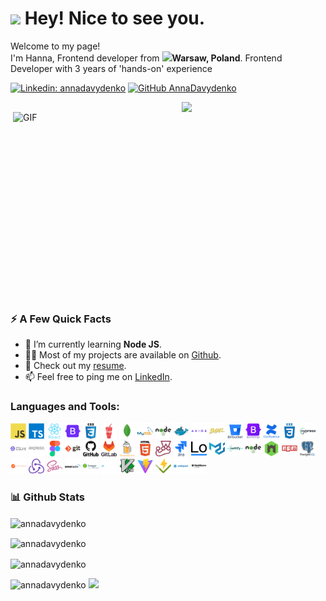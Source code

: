 <h1><img src="https://media.giphy.com/media/mGcNjsfWAjY5AEZNw6/giphy.gif" width="30"/> Hey! Nice to see you.</h1>

<p>Welcome to my page! </br> I'm Hanna, Frontend developer from <img src="https://www.pngall.com/wp-content/uploads/2016/05/Poland-Flag-PNG-HD.png" width="20"/><b>Warsaw, Poland</b>. Frontend Developer with 3 years of 'hands-on' experience</p>

[![Linkedin: annadavydenko](https://img.shields.io/badge/-annadavydenko-blue?style=for-the-badge&logo=Linkedin&logoColor=white&link=https://www.linkedin.com/in/annadavydenko/)](https://www.linkedin.com/in/annadavydenko/)
[![GitHub AnnaDavydenko](https://img.shields.io/github/followers/AnnaDavydenko?label=follow&style=for-the-badge)](https://github.com/AnnaDavydenko)

<img align='right' src="https://media.giphy.com/media/ieyl9zmCjO4b4t6qoY/giphy.gif" width="230">
<img align="right" alt="GIF" src="./code.gif" width="500" height="320" />

<h3>⚡️ A Few Quick Facts</h3>
<ul>
  <li>🧐 I’m currently learning <strong>Node JS</strong>.</li>
  <li>👨‍💻 Most of my projects are available on <a href="https://github.com/AnnaDavydenko">Github</a>.</li>
  <li>📙 Check out my <a href="http://bit.ly/ResumeDavydenko">resume</a>.</li>
  <li>📫 Feel free to ping me on <a href="https://www.linkedin.com/in/annadavydenko/">LinkedIn</a>.</li>
</ul>

<h3 align="left">Languages and Tools:</h3>
<div align="left">
<img src="https://raw.githubusercontent.com/devicons/devicon/master/icons/javascript/javascript-original.svg" alt="javascript" width="25" height="25" />
<img src="https://raw.githubusercontent.com/devicons/devicon/master/icons/typescript/typescript-original.svg" alt="typescript" width="25" height="25" />
<img src="https://raw.githubusercontent.com/devicons/devicon/master/icons/react/react-original-wordmark.svg" alt="react" width="25" height="25" />
<img src="https://raw.githubusercontent.com/devicons/devicon/master/icons/bootstrap/bootstrap-plain.svg" alt="bootstrap" width="25" height="25" />
<img src="https://raw.githubusercontent.com/devicons/devicon/master/icons/css3/css3-original-wordmark.svg" alt="css3" width="25" height="25" />
<img src="https://raw.githubusercontent.com/devicons/devicon/master/icons/gulp/gulp-plain.svg" alt="gulp" width="25" height="25" />
<img src="https://raw.githubusercontent.com/devicons/devicon/master/icons/mongodb/mongodb-original.svg" alt="mongodb" width="25" height="25" />
<img src="https://raw.githubusercontent.com/devicons/devicon/master/icons/mysql/mysql-original-wordmark.svg" alt="mysql" width="25" height="25" />
<img src="https://raw.githubusercontent.com/devicons/devicon/master/icons/nodejs/nodejs-original-wordmark.svg" alt="nodejs" width="25" height="25" />
<img src="https://raw.githubusercontent.com/devicons/devicon/master/icons/docker/docker-original.svg" alt="Docker" width="25" height="25" />
<img src="https://raw.githubusercontent.com/devicons/devicon/master/icons/axios/axios-plain-wordmark.svg" alt="axios" width="25" height="25" />
<img src="https://raw.githubusercontent.com/devicons/devicon/master/icons/babel/babel-original.svg" alt="babel" width="25" height="25" />
<img src="https://raw.githubusercontent.com/devicons/devicon/master/icons/bitbucket/bitbucket-original-wordmark.svg" alt="bitbucket" width="25" height="25" />
<img src="https://raw.githubusercontent.com/devicons/devicon/master/icons/bootstrap/bootstrap-original-wordmark.svg" alt="bootstrap" width="25" height="25" />
<img src="https://raw.githubusercontent.com/devicons/devicon/master/icons/confluence/confluence-plain-wordmark.svg" alt="confluence" width="25" height="25" />
<img src="https://raw.githubusercontent.com/devicons/devicon/master/icons/css3/css3-plain-wordmark.svg" alt="css3" width="25" height="25" />
<img src="https://raw.githubusercontent.com/devicons/devicon/master/icons/cypressio/cypressio-original-wordmark.svg" alt="cypressio" width="25" height="25" />
<img src="https://raw.githubusercontent.com/devicons/devicon/master/icons/eslint/eslint-original-wordmark.svg" alt="eslint" width="25" height="25" />
<img src="https://raw.githubusercontent.com/devicons/devicon/master/icons/express/express-original-wordmark.svg" alt="express" width="25" height="25" />
<img src="https://raw.githubusercontent.com/devicons/devicon/master/icons/figma/figma-original.svg" alt="figma" width="25" height="25" />
<img src="https://raw.githubusercontent.com/devicons/devicon/master/icons/git/git-original-wordmark.svg" alt="git" width="25" height="25" />
<img src="https://raw.githubusercontent.com/devicons/devicon/master/icons/github/github-original-wordmark.svg" alt="github" width="25" height="25" />
<img src="https://raw.githubusercontent.com/devicons/devicon/master/icons/gitlab/gitlab-original-wordmark.svg" alt="gitlab" width="25" height="25" />
<img src="https://raw.githubusercontent.com/devicons/devicon/master/icons/homebrew/homebrew-original-wordmark.svg" alt="homebrew" width="25" height="25" />
<img src="https://raw.githubusercontent.com/devicons/devicon/master/icons/html5/html5-original-wordmark.svg" alt="html5" width="25" height="25" />
<img src="https://raw.githubusercontent.com/devicons/devicon/master/icons/jest/jest-plain.svg" alt="jest" width="25" height="25" />
<img src="https://raw.githubusercontent.com/devicons/devicon/master/icons/jira/jira-original-wordmark.svg" alt="jira" width="25" height="25" />
<img src="https://raw.githubusercontent.com/devicons/devicon/master/icons/lodash/lodash-original.svg" alt="lodash" width="25" height="25" />
<img src="https://raw.githubusercontent.com/devicons/devicon/master/icons/materialui/materialui-original.svg" alt="materialui" width="25" height="25" />
<img src="https://raw.githubusercontent.com/devicons/devicon/master/icons/netlify/netlify-original-wordmark.svg" alt="netlify" width="25" height="25" />
<img src="https://raw.githubusercontent.com/devicons/devicon/master/icons/nodejs/nodejs-original-wordmark.svg" alt="nodejs" width="25" height="25" />
<img src="https://raw.githubusercontent.com/devicons/devicon/master/icons/nodemon/nodemon-original.svg" alt="nodemon" width="25" height="25" />
<img src="https://raw.githubusercontent.com/devicons/devicon/master/icons/npm/npm-original-wordmark.svg" alt="npm" width="25" height="25" />
<img src="https://raw.githubusercontent.com/devicons/devicon/master/icons/postgresql/postgresql-original-wordmark.svg" alt="postgresql" width="25" height="25" />
<img src="https://raw.githubusercontent.com/devicons/devicon/master/icons/postman/postman-original-wordmark.svg" alt="postman" width="25" height="25" />
<img src="https://raw.githubusercontent.com/devicons/devicon/master/icons/redux/redux-original.svg" alt="redux" width="25" height="25" />
<img src="https://raw.githubusercontent.com/devicons/devicon/master/icons/sass/sass-original.svg" alt="sass" width="25" height="25" />
<img src="https://raw.githubusercontent.com/devicons/devicon/master/icons/sonarqube/sonarqube-original-wordmark.svg" alt="sonarqube" width="25" height="25" />
<img src="https://raw.githubusercontent.com/devicons/devicon/master/icons/swagger/swagger-original-wordmark.svg" alt="swagger" width="25" height="25" />
<img src="https://raw.githubusercontent.com/devicons/devicon/master/icons/tailwindcss/tailwindcss-original-wordmark.svg" alt="tailwindcss" width="25" height="25" />
<img src="https://raw.githubusercontent.com/devicons/devicon/master/icons/vim/vim-original.svg" alt="vim" width="25" height="25" />
<img src="https://raw.githubusercontent.com/devicons/devicon/master/icons/vitejs/vitejs-original.svg" alt="vitejs" width="25" height="25" />
<img src="https://raw.githubusercontent.com/devicons/devicon/master/icons/vitest/vitest-original.svg" alt="vitest" width="25" height="25" />
<img src="https://raw.githubusercontent.com/devicons/devicon/master/icons/webpack/webpack-original-wordmark.svg" alt="webpack" width="25" height="25" />
<img src="https://raw.githubusercontent.com/devicons/devicon/master/icons/webstorm/webstorm-original-wordmark.svg" alt="webstorm" width="25" height="25" />
</div>

<h3>📊 Github Stats</h3>
<p><img align="center" src="https://github-readme-stats.vercel.app/api/top-langs?username=annadavydenko&show_icons=true&locale=en&layout=compact" alt="annadavydenko" /></p>
<p><img align="center" src="https://github-readme-stats.vercel.app/api?username=annadavydenko&show_icons=true&locale=en" alt="annadavydenko" /></p>
<p><img align="center" src="https://github-readme-streak-stats.herokuapp.com/?user=annadavydenko&" alt="annadavydenko" /></p>

<div>
<img src="https://komarev.com/ghpvc/?username=annadavydenko&label=Profile%20views&color=0e75b6&style=for-the-badge" alt="annadavydenko" />
<img src="https://raw.githubusercontent.com/sindresorhus/sindresorhus/main/party-furby.gif" width="35">  
</div>
